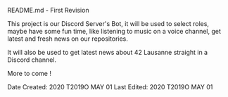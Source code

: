 README.md - First Revision

This project is our Discord Server's Bot, it will be used to select roles, maybe have some fun time, like listening to music on a voice channel, get latest and fresh news on our repositories.

It will also be used to get latest news about 42 Lausanne straight in a Discord channel.

More to come !

Date Created: 2020 T2019O MAY 01
Last Edited: 2020 T2019O MAY 01
